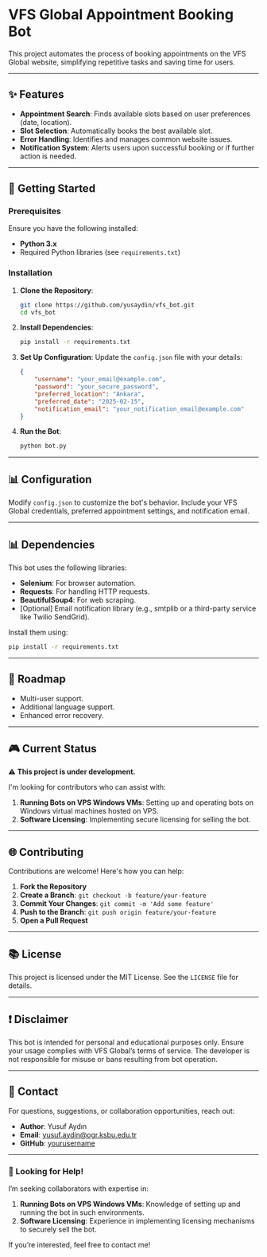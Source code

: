 # VFS Global Appointment Booking Bot

This project automates the process of booking appointments on the VFS Global website, simplifying repetitive tasks and saving time for users.

---

## ✨ Features

- **Appointment Search**: Finds available slots based on user preferences (date, location).
- **Slot Selection**: Automatically books the best available slot.
- **Error Handling**: Identifies and manages common website issues.
- **Notification System**: Alerts users upon successful booking or if further action is needed.

---

## 🚀 Getting Started

### Prerequisites

Ensure you have the following installed:

- **Python 3.x**
- Required Python libraries (see `requirements.txt`)

### Installation

1. **Clone the Repository**:
   ```bash
   git clone https://github.com/yusaydin/vfs_bot.git
   cd vfs_bot
   ```

2. **Install Dependencies**:
   ```bash
   pip install -r requirements.txt
   ```

3. **Set Up Configuration**:
   Update the `config.json` file with your details:
   ```json
   {
       "username": "your_email@example.com",
       "password": "your_secure_password",
       "preferred_location": "Ankara",
       "preferred_date": "2025-02-15",
       "notification_email": "your_notification_email@example.com"
   }
   ```

4. **Run the Bot**:
   ```bash
   python bot.py
   ```

---

## 📊 Configuration

Modify `config.json` to customize the bot's behavior. Include your VFS Global credentials, preferred appointment settings, and notification email.

---

## 📊 Dependencies

This bot uses the following libraries:

- **Selenium**: For browser automation.
- **Requests**: For handling HTTP requests.
- **BeautifulSoup4**: For web scraping.
- [Optional] Email notification library (e.g., smtplib or a third-party service like Twilio SendGrid).

Install them using:
```bash
pip install -r requirements.txt
```

---

## 🔎 Roadmap

- Multi-user support.
- Additional language support.
- Enhanced error recovery.

---

## 🎮 Current Status

⚠️ **This project is under development.**

I'm looking for contributors who can assist with:

1. **Running Bots on VPS Windows VMs**: Setting up and operating bots on Windows virtual machines hosted on VPS.
2. **Software Licensing**: Implementing secure licensing for selling the bot.

---

## 🌐 Contributing

Contributions are welcome! Here's how you can help:

1. **Fork the Repository**
2. **Create a Branch**: `git checkout -b feature/your-feature`
3. **Commit Your Changes**: `git commit -m 'Add some feature'`
4. **Push to the Branch**: `git push origin feature/your-feature`
5. **Open a Pull Request**

---

## 📚 License

This project is licensed under the MIT License. See the `LICENSE` file for details.

---

## ❗ Disclaimer

This bot is intended for personal and educational purposes only. Ensure your usage complies with VFS Global’s terms of service. The developer is not responsible for misuse or bans resulting from bot operation.

---

## 📢 Contact

For questions, suggestions, or collaboration opportunities, reach out:

- **Author**: Yusuf Aydın
- **Email**: [yusuf.aydin@ogr.ksbu.edu.tr](mailto:yusuf.aydin@ogr.ksbu.edu.tr)
- **GitHub**: [yourusername](https://github.com/yusaydin)

---

### 🙏 Looking for Help!

I’m seeking collaborators with expertise in:

1. **Running Bots on VPS Windows VMs**: Knowledge of setting up and running the bot in such environments.
2. **Software Licensing**: Experience in implementing licensing mechanisms to securely sell the bot.

If you’re interested, feel free to contact me!


